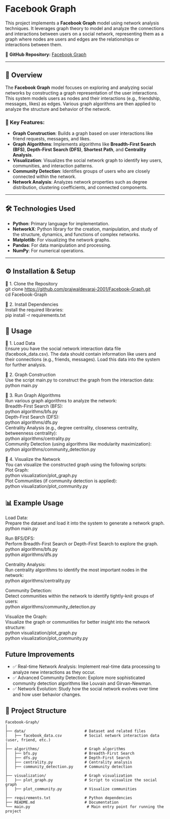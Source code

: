 # Facebook Graph

This project implements a **Facebook Graph** model using network analysis techniques. It leverages graph theory to model and analyze the connections and interactions between users on a social network, representing them as a graph where nodes are users and edges are the relationships or interactions between them.

📂 **GitHub Repository:** [Facebook Graph](https://github.com/prajwaldevaraj-2001/Facebook-Graph)

---

## 🚀 Overview

The **Facebook Graph** model focuses on exploring and analyzing social networks by constructing a graph representation of the user interactions. This system models users as nodes and their interactions (e.g., friendship, messages, likes) as edges. Various graph algorithms are then applied to analyze the structure and behavior of the network.

### 🔹 Key Features:
- **Graph Construction**: Builds a graph based on user interactions like friend requests, messages, and likes.
- **Graph Algorithms**: Implements algorithms like **Breadth-First Search (BFS)**, **Depth-First Search (DFS)**, **Shortest Path**, and **Centrality Analysis**.
- **Visualization**: Visualizes the social network graph to identify key users, communities, and interaction patterns.
- **Community Detection**: Identifies groups of users who are closely connected within the network.
- **Network Analysis**: Analyzes network properties such as degree distribution, clustering coefficients, and connected components.

---

## 🛠️ Technologies Used

- **Python**: Primary language for implementation.
- **NetworkX**: Python library for the creation, manipulation, and study of the structure, dynamics, and functions of complex networks.
- **Matplotlib**: For visualizing the network graphs.
- **Pandas**: For data manipulation and processing.
- **NumPy**: For numerical operations.

---

## ⚙️ Installation & Setup
🔹 1. Clone the Repository</br>
git clone https://github.com/prajwaldevaraj-2001/Facebook-Graph.git</br>
cd Facebook-Graph</br>

🔹 2. Install Dependencies</br>
Install the required libraries:</br>
pip install -r requirements.txt</br>

## 🔧 Usage
🔹 1. Load Data</br>
Ensure you have the social network interaction data file (facebook_data.csv). The data should contain information like users and their connections (e.g., friends, messages). Load this data into the system for further analysis.</br>

🔹 2. Graph Construction</br>
Use the script main.py to construct the graph from the interaction data:</br>
python main.py</br>

🔹 3. Run Graph Algorithms</br>
Run various graph algorithms to analyze the network:</br>
Breadth-First Search (BFS):</br>
python algorithms/bfs.py</br>
Depth-First Search (DFS):</br>
python algorithms/dfs.py</br>
Centrality Analysis (e.g., degree centrality, closeness centrality, betweenness centrality):</br>
python algorithms/centrality.py</br>
Community Detection (using algorithms like modularity maximization):</br>
python algorithms/community_detection.py</br>

🔹 4. Visualize the Network</br>
You can visualize the constructed graph using the following scripts:</br>
Plot Graph:</br>
python visualization/plot_graph.py</br>
Plot Communities (if community detection is applied):</br>
python visualization/plot_community.py</br>

## 📊 Example Usage
Load Data:</br>
Prepare the dataset and load it into the system to generate a network graph.</br>
python main.py</br>

Run BFS/DFS:</br>
Perform Breadth-First Search or Depth-First Search to explore the graph.</br>
python algorithms/bfs.py</br>
python algorithms/dfs.py</br>

Centrality Analysis:</br>
Run centrality algorithms to identify the most important nodes in the network:</br>
python algorithms/centrality.py</br>

Community Detection:</br>
Detect communities within the network to identify tightly-knit groups of users:</br>
python algorithms/community_detection.py</br>

Visualize the Graph:</br>
Visualize the graph or communities for better insight into the network structure:</br>
python visualization/plot_graph.py</br>
python visualization/plot_community.py</br>

## Future Improvements
- ✅ Real-time Network Analysis: Implement real-time data processing to analyze new interactions as they occur.
- ✅ Advanced Community Detection: Explore more sophisticated community detection algorithms like Louvain and Girvan-Newman.
- ✅ Network Evolution: Study how the social network evolves over time and how user behavior changes.

## 📂 Project Structure

```plaintext
Facebook-Graph/
│
├── data/                          # Dataset and related files
│   ├── facebook_data.csv          # Social network interaction data (user, friend, etc.)
│
├── algorithms/                    # Graph algorithms
│   ├── bfs.py                     # Breadth-First Search
│   ├── dfs.py                     # Depth-First Search
│   ├── centrality.py              # Centrality analysis
│   ├── community_detection.py     # Community detection
│
├── visualization/                 # Graph visualization
│   ├── plot_graph.py              # Script to visualize the social graph
│   ├── plot_community.py          # Visualize communities
│
├── requirements.txt               # Python dependencies
├── README.md                      # Documentation
└── main.py                         # Main entry point for running the project
